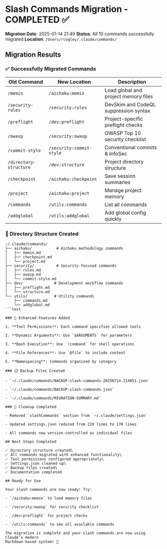 # Slash Commands Migration - COMPLETED ✅

**Migration Date**: 2025-01-14 21:49 **Status**: All 10 commands successfully
migrated **Location**: `/Users/rcogley/.claude/commands/`

## Migration Results

### ✅ Successfully Migrated Commands

| Old Command            | New Location             | Description                           |
| ---------------------- | ------------------------ | ------------------------------------- |
| `/memin`               | `/aichaku:memin`         | Load global and project memory files  |
| `/security-rules`      | `/security:rules`        | DevSkim and CodeQL suppression syntax |
| `/preflight`           | `/dev:preflight`         | Project-specific preflight checks     |
| `/owasp`               | `/security:owasp`        | OWASP Top 10 security checklist       |
| `/commit-style`        | `/security:commit-style` | Conventional commits & InfoSec        |
| `/directory-structure` | `/dev:structure`         | Project directory structure           |
| `/checkpoint`          | `/aichaku:checkpoint`    | Save session summaries                |
| `/project`             | `/aichaku:project`       | Manage project memory                 |
| `/commands`            | `/utils:commands`        | List all commands                     |
| `/addglobal`           | `/utils:addglobal`       | Add global config quickly             |

### 📁 Directory Structure Created

````text
~/.claude/commands/
├── aichaku/           # Aichaku methodology commands
│   ├── memin.md
│   ├── checkpoint.md
│   └── project.md
├── security/          # Security-focused commands
│   ├── rules.md
│   ├── owasp.md
│   └── commit-style.md
├── dev/              # Development workflow commands
│   ├── preflight.md
│   └── structure.md
└── utils/            # Utility commands
    ├── commands.md
    └── addglobal.md
```text

### 🔧 Enhanced Features Added

1. **Tool Permissions**: Each command specifies allowed tools

2. **Dynamic Arguments**: Use `$ARGUMENTS` for parameters

3. **Bash Execution**: Use `!command` for shell operations

4. **File References**: Use `@file` to include content

5. **Namespacing**: Commands organized by category

### 📋 Backup Files Created

- `~/.claude/commands/BACKUP-slash-commands-20250714-214851.json`

- `~/.claude/commands/BACKUP-slash-commands.json`

- `~/.claude/commands/MIGRATION-SUMMARY.md`

### 🧹 Cleanup Completed

- Removed `slashCommands` section from `~/.claude/settings.json`

- Updated settings.json reduced from 228 lines to 170 lines

- All commands now version-controlled as individual files

## Next Steps Completed

✅ Directory structure created\
✅ All commands migrated with enhanced functionality\
✅ Tool permissions configured appropriately\
✅ Settings.json cleaned up\
✅ Backup files created\
✅ Documentation completed

## Ready for Use

Your slash commands are now ready! Try:

- `/aichaku:memin` to load memory files

- `/security:owasp` for security checklist

- `/dev:preflight` for project checks

- `/utils:commands` to see all available commands

The migration is complete and your slash commands are now using Claude's modern
Markdown-based system! 🎉
````
